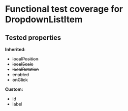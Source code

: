 # Functional test coverage for DropdownListItem
## Tested properties

**Inherited:**
- ~~localPosition~~
- ~~localScale~~
- ~~localRotation~~
- ~~enabled~~
- ~~onClick~~

**Custom:**
- id
- label
